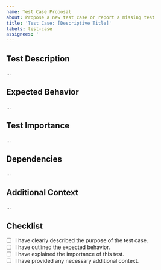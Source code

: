 ```yaml
---
name: Test Case Proposal
about: Propose a new test case or report a missing test
title: 'Test Case: [Descriptive Title]'
labels: test-case
assignees: ''
---
```


## Test Description

<!-- A clear and concise description of what the test should cover. -->

...

## Expected Behavior

<!-- What behavior should be verified by this test? -->

...

## Test Importance

<!-- Why is this test important? -->

...

## Dependencies

<!-- List any existing code, modules, or features that this test case depends on. -->

...

## Additional Context

<!-- Any additional information or context about the proposed test. -->

...

## Checklist

- [ ] I have clearly described the purpose of the test case.
- [ ] I have outlined the expected behavior.
- [ ] I have explained the importance of this test.
- [ ] I have provided any necessary additional context.
